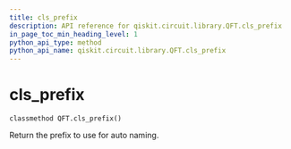 ```yaml
---
title: cls_prefix
description: API reference for qiskit.circuit.library.QFT.cls_prefix
in_page_toc_min_heading_level: 1
python_api_type: method
python_api_name: qiskit.circuit.library.QFT.cls_prefix
---
```


# cls\_prefix

<span id="qiskit.circuit.library.QFT.cls_prefix" />

`classmethod QFT.cls_prefix()`

Return the prefix to use for auto naming.

